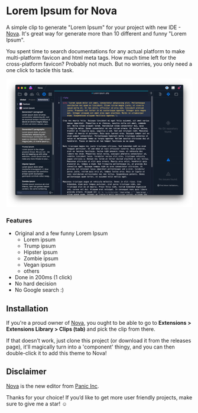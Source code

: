 # Lorem Ipsum for Nova

A simple clip to generate "Lorem Ipsum" for your project with new IDE - [Nova](https://nova.app/). It's great way for generate more than 10 different and funny "Lorem Ipsum".

You spent time to search documentations for any actual platform to make multi-platform favicon and html meta tags. How much time left for the cross-platform favicon? Probably not much. But no worries, you only need a one click to tackle this task.

![Lorem Ipsum for Nova](https://github.com/PerfectoWeb/nova-lorem-clip/raw/master/example_preview.png)

### Features
- Original and a few funny Lorem Ipsum
	- Lorem ipsum
	- Trump ipsum
	- Hipster ipsum
	- Zombie ipsum
	- Vegan ipsum
	- others
- Done in 200ms (1 click)
- No hard decision
- No Google search :)

## Installation
If you're a proud owner of [Nova](https://panic.com/nova), you ought to be able to go to **Extensions > Extensions Library > Clips (tab)** and pick the clip from there.

If that doesn't work, just clone this project (or download it from the releases page), it'll magically turn into a 'component' thingy, and you can then double-click it to add this theme to Nova!

## Disclaimer

[Nova](https://panic.com/nova) is the new editor from [Panic Inc](https://panic.com).

Thanks for your choice!
If you’d like to get more user friendly projects, make sure to give me a star! ☺️